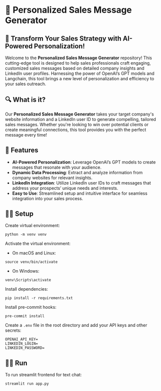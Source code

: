 # 🚀 Personalized Sales Message Generator

## 🎯 Transform Your Sales Strategy with AI-Powered Personalization!

Welcome to the **Personalized Sales Message Generator** repository! This cutting-edge tool is designed to help sales professionals craft engaging, customized sales messages based on detailed company insights and LinkedIn user profiles. Harnessing the power of OpenAI’s GPT models and Langchain, this tool brings a new level of personalization and efficiency to your sales outreach.

## 🔍 What is it?

Our **Personalized Sales Message Generator** takes your target company's website information and a LinkedIn user ID to generate compelling, tailored sales messages. Whether you're looking to win over potential clients or create meaningful connections, this tool provides you with the perfect message every time!

## 🚀 Features

- **AI-Powered Personalization**: Leverage OpenAI’s GPT models to create messages that resonate with your audience.
- **Dynamic Data Processing**: Extract and analyze information from company websites for relevant insights.
- **LinkedIn Integration**: Utilize LinkedIn user IDs to craft messages that address your prospects’ unique needs and interests.
- **Easy to Use**: Streamlined setup and intuitive interface for seamless integration into your sales process.



## 👨‍💻 Setup

Create virtual environment:

```
python -m venv venv
```

Activate the virtual environment:

* On macOS and Linux:

```
source venv/bin/activate
```
* On Windows:
```
venv\Scripts\activate
```

Install dependencies:

```
pip install -r requirements.txt
```
Install pre-commit hooks:
```
pre-commit install
```

Create a `.env` file in the root directory and add your API keys and other secrets:
```
OPENAI_API_KEY=
LINKEDIN_LOGIN=
LINKEDIN_PASSWORD=
```

## 🕺🏼 Run

To run streamlit frontend for text chat:
```
streamlit run app.py
```
